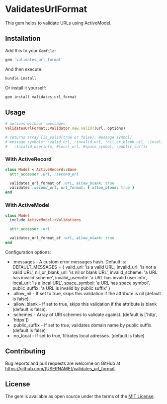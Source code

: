 # ValidatesUrlFormat

This gem helps to validate URLs using ActiveModel.

## Installation

Add this to your `Gemfile`:

```ruby
gem 'validates_url_format'
```
And then execute:

```sh
bundle install
```

Or install it yourself:

```sh
gem install validates_url_format
```

## Usage

```ruby
# options without :messages
ValidatesUrlFormat::Validator.new.valid?(url, options)

# returns array [is_valid(true or false), message symbol]
# message symbols: :valid_url, :invalid_url, :nil_or_blank_url, :invalid_scheme,
#   :invalid_userinfo, #local_url, #space_symbol, :public_suffix
```

### With ActiveRecord
```ruby
class Model < ActiveRecord::Base
  attr_accessor :url, :second_url

  validates_url_format_of :url, allow_blank: true
  validates :second_url, url_format: { allow_blank: true }
end
```

### With ActiveModel

```ruby
class Model
  include ActiveModel::Validations

  attr_accessor :url

  validates_url_format_of :url, allow_blank: true
end
```

Configuration options:
- :messages - A custom error messages hash. Default is:
    DEFAULT_MESSAGES = {
      valid_url: 'is a valid URL',
      invalid_url: 'is not a valid URL',
      nil_or_blank_url: 'is nil or blank URL',
      invalid_scheme: 'a URL has invalid scheme',
      invalid_userinfo: 'a URL has invalid user info',
      local_url: 'is a local URL',
      space_symbol: 'a URL has space symbol',
      public_suffix: 'a URL is invalid by public suffix'
    }
- :allow_nil - If set to true, skips this validation if the attribute is nil (default is false).
- :allow_blank - If set to true, skips this validation if the attribute is blank (default is false).
- :schemes - Array of URI schemes to validate against. (default is ['http', 'https'])
- :public_suffix - If set to true, validates domain name by public suffix. (default is false)
- :no_local - If set to true, filtrates local adresses. (default is false)

## Contributing

Bug reports and pull requests are welcome on GitHub at https://github.com/[USERNAME]/validates_url_format.

## License

The gem is available as open source under the terms of the [MIT License](https://opensource.org/licenses/MIT).
